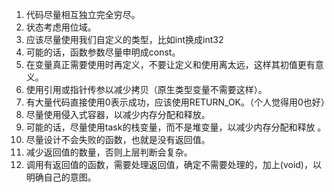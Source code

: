 1. 代码尽量相互独立完全穷尽。
1. 状态考虑用位域。
1. 应该尽量使用我们自定义的类型，比如int换成int32
1. 可能的话，函数参数尽量申明成const。
1. 在变量真正需要使用时再定义，不要让定义和使用离太远，这样其初值更有意义。
1. 使用引用或指针传参以减少拷贝（原生类型变量不需要这样）。
1. 有大量代码直接使用0表示成功，应该使用RETURN_OK。（个人觉得用0也好）
1. 尽量使用侵入式容器，以减少内存分配和释放。
1. 可能的话，尽量使用task的栈变量，而不是堆变量，以减少内存分配和释放 。
1. 尽量设计不会失败的函数，也就是没有返回值。
1. 减少返回值的数量，否则上层判断会复杂。
1. 调用有返回值的函数，需要处理返回值，确定不需要处理的，加上(void)，以明确自己的意图。
